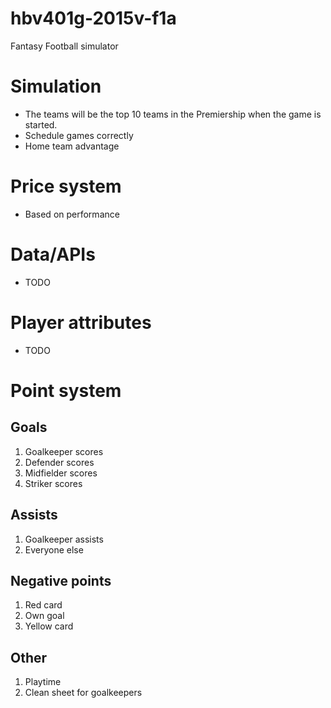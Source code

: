 # hbv401g-2015v-f1a
Fantasy Football simulator

# Simulation
* The teams will be the top 10 teams in the Premiership when the game is started.
* Schedule games correctly
* Home team advantage

# Price system
* Based on performance

# Data/APIs
* TODO

# Player attributes
* TODO

# Point system
## Goals
1. Goalkeeper scores
2. Defender scores
3. Midfielder scores
4. Striker scores

## Assists
1. Goalkeeper assists
2. Everyone else

## Negative points
1. Red card
2. Own goal
3. Yellow card

## Other
1. Playtime
2. Clean sheet for goalkeepers
